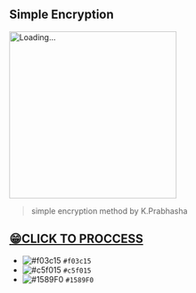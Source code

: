 ## Simple Encryption

<img src="K.Prabhasha.gif" alt="Loading..." width="300"/>


> simple encryption method by K.Prabhasha

 ## [😁CLICK TO PROCCESS](http://htmlpreview.github.io/?https://github.com/prabhasha2006/Encryption/blob/main/encrypt.html)

- ![#f03c15](https://via.placeholder.com/15/f03c15/f03c15.png) `#f03c15`
- ![#c5f015](https://via.placeholder.com/15/c5f015/c5f015.png) `#c5f015`
- ![#1589F0](https://via.placeholder.com/15/1589F0/1589F0.png) `#1589F0`
